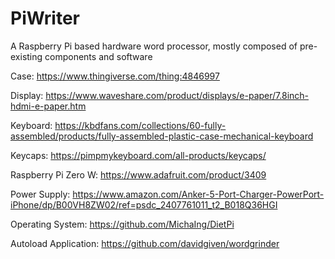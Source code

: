 # PiWriter
A Raspberry Pi based hardware word processor, mostly composed of pre-existing components and software

Case: https://www.thingiverse.com/thing:4846997

Display: https://www.waveshare.com/product/displays/e-paper/7.8inch-hdmi-e-paper.htm

Keyboard: https://kbdfans.com/collections/60-fully-assembled/products/fully-assembled-plastic-case-mechanical-keyboard

Keycaps: https://pimpmykeyboard.com/all-products/keycaps/

Raspberry Pi Zero W: https://www.adafruit.com/product/3409

Power Supply: https://www.amazon.com/Anker-5-Port-Charger-PowerPort-iPhone/dp/B00VH8ZW02/ref=psdc_2407761011_t2_B018Q36HGI

Operating System: https://github.com/MichaIng/DietPi

Autoload Application: https://github.com/davidgiven/wordgrinder
